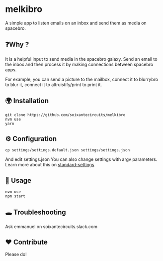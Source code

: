 # melkibro

A simple app to listen emails on an inbox and send them as media on spacebro.  

## ❓Why ?

It is a helpful input to send media in the spacebro galaxy. Send an
email to the inbox and then process it by making connections between
spacebro apps.

For example, you can send a picture to the mailbox, connect it to
blurrybro to blur it, connect it to altruistify/print to print it.

## 🌍 Installation

```
git clone https://github.com/soixantecircuits/melkibro
nvm use
yarn
```


## ⚙ Configuration

```
cp settings/settings.default.json settings/settings.json
```

And edit settings.json
You can also change settings with argv parameters.
Learn more about this on [standard-settings](https://github.com/soixantecircuits/standard-settings)


## 👋 Usage

```
nvm use
npm start
```

## 🕳 Troubleshooting

Ask emmanuel on soixantecircuits.slack.com

## ❤️ Contribute

Please do!
